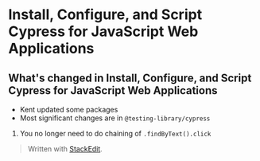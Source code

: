 
# Install, Configure, and Script Cypress for JavaScript Web Applications

## What's changed in Install, Configure, and Script Cypress for JavaScript Web Applications

- Kent updated some packages
- Most significant changes are in `@testing-library/cypress`

1. You no longer need to do chaining of `.findByText().click`

> Written with [StackEdit](https://stackedit.io/).
<!--stackedit_data:
eyJoaXN0b3J5IjpbLTEyNTE5ODM0NDAsNjM0ODc1ODA2XX0=
-->